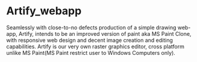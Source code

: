 # Artify_webapp
Seamlessly with close-to-no defects production of a simple drawing web-app, Artify, intends to be an improved version of paint aka MS Paint Clone, with responsive web design and decent image creation and editing capabilities. Artify is our very own raster graphics editor, cross platform unlike MS Paint(MS Paint restrict user to Windows Computers only).
